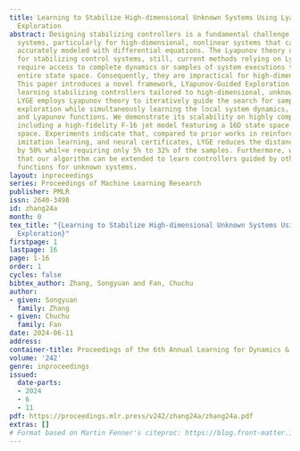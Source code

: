 ```yaml
---
title: Learning to Stabilize High-dimensional Unknown Systems Using Lyapunov-guided
  Exploration
abstract: Designing stabilizing controllers is a fundamental challenge in autonomous
  systems, particularly for high-dimensional, nonlinear systems that can hardly be
  accurately modeled with differential equations. The Lyapunov theory offers a solution
  for stabilizing control systems, still, current methods relying on Lyapunov functions
  require access to complete dynamics or samples of system executions throughout the
  entire state space. Consequently, they are impractical for high-dimensional systems.
  This paper introduces a novel framework, LYapunov-Guided Exploration (LYGE), for
  learning stabilizing controllers tailored to high-dimensional, unknown systems.
  LYGE employs Lyapunov theory to iteratively guide the search for samples during
  exploration while simultaneously learning the local system dynamics, control policy,
  and Lyapunov functions. We demonstrate its scalability on highly complex systems,
  including a high-fidelity F-16 jet model featuring a 16D state space and a 4D input
  space. Experiments indicate that, compared to prior works in reinforcement learning,
  imitation learning, and neural certificates, LYGE reduces the distance to the goal
  by 50% whil<e requiring only 5% to 32% of the samples. Furthermore, we demonstrate
  that our algorithm can be extended to learn controllers guided by other certificate
  functions for unknown systems.
layout: inproceedings
series: Proceedings of Machine Learning Research
publisher: PMLR
issn: 2640-3498
id: zhang24a
month: 0
tex_title: "{Learning to Stabilize High-dimensional Unknown Systems Using Lyapunov-guided
  Exploration}"
firstpage: 1
lastpage: 16
page: 1-16
order: 1
cycles: false
bibtex_author: Zhang, Songyuan and Fan, Chuchu
author:
- given: Songyuan
  family: Zhang
- given: Chuchu
  family: Fan
date: 2024-06-11
address:
container-title: Proceedings of the 6th Annual Learning for Dynamics & Control Conference
volume: '242'
genre: inproceedings
issued:
  date-parts:
  - 2024
  - 6
  - 11
pdf: https://proceedings.mlr.press/v242/zhang24a/zhang24a.pdf
extras: []
# Format based on Martin Fenner's citeproc: https://blog.front-matter.io/posts/citeproc-yaml-for-bibliographies/
---
```

